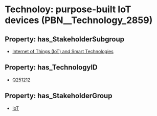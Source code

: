 # Technoloy: __purpose-built IoT devices__ (PBN__Technology_2859)

## Property: has_StakeholderSubgroup

* [Internet of Things (IoT) and Smart Technologies](PBN__TechSubgroup_94)

## Property: has_TechnologyID

* [Q251212](Q251212)

## Property: has_StakeholderGroup

* [IoT](PBN__TechGroup_16)

